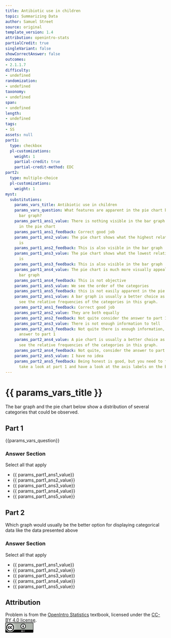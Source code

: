 ```yaml
---
title: Antibiotic use in children
topic: Summarizing Data
author: Samuel Street
source: original
template_version: 1.4
attribution: openintro-stats
partialCredit: true
singleVariant: false
showCorrectAnswer: false
outcomes:
- 2.1.1.7
difficulty:
- undefined
randomization:
- undefined
taxonomy:
- undefined
span:
- undefined
length:
- undefined
tags:
- SS
assets: null
part1:
  type: checkbox
  pl-customizations:
    weight: 1
    partial-credit: true
    partial-credit-method: EDC
part2:
  type: multiple-choice
  pl-customizations:
    weight: 1
myst:
  substitutions:
    params_vars_title: Antibiotic use in children
    params_vars_question: What features are apparent in the pie chart but not in the
      bar graph?
    params_part1_ans1_value: There is nothing visible in the bar graph that is not
      in the pie chart
    params_part1_ans1_feedback: Correct good job
    params_part1_ans2_value: The pie chart shows what the highest relative frequency
      is
    params_part1_ans2_feedback: This is also visible in the bar graph
    params_part1_ans3_value: The pie chart shows what the lowest relative frequency
      is
    params_part1_ans3_feedback: This is also visible in the bar graph
    params_part1_ans4_value: The pie chart is much more visually appealing than the
      bar graph
    params_part1_ans4_feedback: This is not objective
    params_part1_ans5_value: We see the order of the categories
    params_part1_ans5_feedback: this is not easily apparent in the pie chart
    params_part2_ans1_value: A bar graph is usually a better choice as we can also
      see the relative frequencies of the categories in this graph.
    params_part2_ans1_feedback: Correct good job
    params_part2_ans2_value: They are both equally
    params_part2_ans2_feedback: Not quite consider the answer to part 1
    params_part2_ans3_value: There is not enough information to tell
    params_part2_ans3_feedback: Not quite there is enough information, consider your
      answer to part 1
    params_part2_ans4_value: A pie chart is usually a better choice as we can also
      see the relative frequencies of the categories in this graph.
    params_part2_ans4_feedback: Not quite, consider the answer to part 1
    params_part2_ans5_value: I have no idea
    params_part2_ans5_feedback: Being honest is good, but you need to find the answer,
      take a look at part 1 and have a look at the axis labels on the bar chart
---
```

# {{ params_vars_title }}
The bar graph and the pie chart below show a distribution of several categories that could be observed.

<pl-figure file-name="figure 1.png" type="dynamic" width="500px"></pl-figure>

## Part 1

{{params_vars_question}}

### Answer Section

Select all that apply

- {{ params_part1_ans1_value}}
- {{ params_part1_ans2_value}}
- {{ params_part1_ans3_value}}
- {{ params_part1_ans4_value}}
- {{ params_part1_ans5_value}}

## Part 2

Which graph would usually be the better option for displaying categorical data like the data presented above

### Answer Section

Select all that apply

- {{ params_part1_ans1_value}}
- {{ params_part1_ans2_value}}
- {{ params_part1_ans3_value}}
- {{ params_part1_ans4_value}}
- {{ params_part1_ans5_value}}

## Attribution

Problem is from the [OpenIntro Statistics](https://openintro.org/book/os/) textbook, licensed under the [CC-BY 4.0 license](https://creativecommons.org/licenses/by/4.0/).<br>![Image representing the Creative Commons 4.0 BY license.](https://raw.githubusercontent.com/firasm/bits/master/by.png)